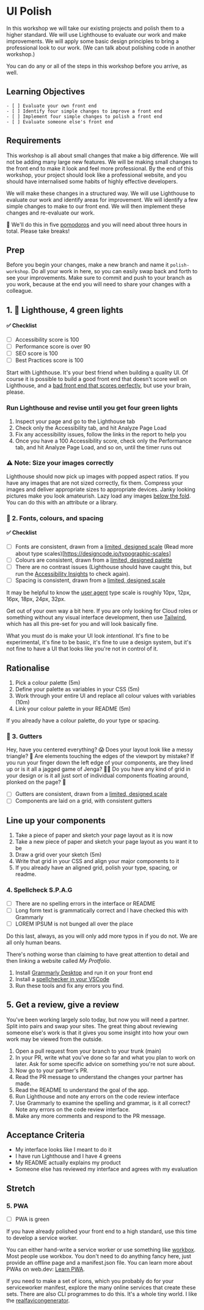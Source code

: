# UI Polish

In this workshop we will take our existing projects and polish them to a higher standard. We will use Lighthouse to evaluate our work and make improvements. We will apply some basic design principles to bring a professional look to our work. (We can talk about polishing code in another workshop.)

You can do any or all of the steps in this workshop before you arrive, as well.

## Learning Objectives

```objectives
- [ ] Evaluate your own front end
- [ ] Identify four simple changes to improve a front end
- [ ] Implement four simple changes to polish a front end
- [ ] Evaluate someone else's front end
```

## Requirements

This workshop is all about small changes that make a big difference. We will not be adding many large new features. We will be making small changes to the front end to make it look and feel more professional. By the end of this workshop, your project should look like a professional website, and you should have internalised some habits of highly effective developers.

We will make these changes in a structured way. We will use Lighthouse to evaluate our work and identify areas for improvement. We will identify a few simple changes to make to our front end. We will then implement these changes and re-evaluate our work.

🍅 We'll do this in five [pomodoros](https://pomofocus.io/) and you will need about three hours in total. Please take breaks!

## Prep

Before you begin your changes, make a new branch and name it `polish-workshop`. Do all your work in here, so you can easily swap back and forth to see your improvements. Make sure to commit and push to your branch as you work, because at the end you will need to share your changes with a colleague.

## 1. 🧪 Lighthouse, 4 green lights

#### ✅ Checklist

- [ ] Accessibility score is 100
- [ ] Performance score is over 90
- [ ] SEO score is 100
- [ ] Best Practices score is 100

Start with Lighthouse. It's your best friend when building a quality UI. Of course it is possible to build a good front end that doesn't score well on Lighthouse, and a [bad front end that scores perfectly](https://www.matuzo.at/blog/building-the-most-inaccessible-site-possible-with-a-perfect-lighthouse-score/), but use your brain, please.

<!--{{note type="activity" title="Audit your design 🍅"}}>-->

### Run Lighthouse and revise until you get four green lights

1. Inspect your page and go to the Lighthouse tab
1. Check only the Accessibility tab, and hit Analyze Page Load
1. Fix any accessibility issues, follow the links in the report to help you
1. Once you have a 100 Accessibility score, check only the Performance tab, and hit Analyze Page Load, and so on, until the timer runs out

<!--{{</note>}}-->

### ⚠️ Note: Size your images correctly

Lighthouse should now pick up images with popped aspect ratios. If you have any images that are not sized correctly, fix them. Compress your images and deliver appropriate sizes to appropriate devices. Janky looking pictures make you look amateurish. Lazy load any images [below the fold](https://web.dev/lazy-loading-best-practices/). You can do this with an attribute or a library.

### 🎨 2. Fonts, colours, and spacing

#### ✅ Checklist

- [ ] Fonts are consistent, drawn from a [limited, designed scale](https://typescale.com/) (Read more about type scales)[https://designcode.io/typographic-scales]
- [ ] Colours are consistent, drawn from a [limited, designed palette](https://coolors.co/palettes/trending)
- [ ] There are no contrast issues (Lighthouse should have caught this, but run the [Accessibility Insights](https://accessibilityinsights.io/) to check again).
- [ ] Spacing is consistent, drawn from a [limited, designed scale](https://uxplanet.org/spacing-guide-for-designers-5bd140afe52a)

It may be helpful to know the [user agent](https://chromium.googlesource.com/chromium/blink/+/master/Source/core/css/html.css) type scale is roughly 10px, 12px, 16px, 18px, 24px, 32px.

Get out of your own way a bit here. If you are only looking for Cloud roles or something without any visual interface development, then use [Tailwind](https://tailwindcss.com/), which has all this pre-set for you and will look basically fine.

What you must do is make your UI look _intentional_. It's fine to be experimental, it's fine to be basic, it's fine to use a design system, but it's not fine to have a UI that looks like you're not in control of it.

<!--{{note type="activity" title="Rationalise your design 🍅"}}>-->

## Rationalise

1. Pick a colour palette (5m)
1. Define your palette as variables in your CSS (5m)
1. Work through your entire UI and replace all colour values with variables (10m)
1. Link your colour palette in your README (5m)

If you already have a colour palette, do your type or spacing.

<!--{{/note}}-->

### 📐 3. Gutters

Hey, have you centered everything? 😱 Does your layout look like a messy triangle? 💩 Are elements touching the edges of the viewport by mistake? If you run your finger down the left edge of your components, are they lined up or is it all a jagged game of Jenga? 🍻🥴 Do you have any kind of grid in your design or is it all just sort of individual components floating around, plonked on the page? 🫠

- [ ] Gutters are consistent, drawn from a [limited, designed scale](https://type-scale.com/)
- [ ] Components are laid on a grid, with consistent gutters

<!--{{note type="activity" title="Line up your components 🍅"}}>-->

## Line up your components

1. Take a piece of paper and sketch your page layout as it is now
1. Take a new piece of paper and sketch your page layout as you want it to be
1. Draw a grid over your sketch (5m)
1. Write that grid in your CSS and align your major components to it
1. If you already have an aligned grid, polish your type, spacing, or readme.
<!--{{/note}}-->

### 4. Spellcheck S.P.A.G

- [ ] There are no spelling errors in the interface or README
- [ ] Long form text is grammatically correct and I have checked this with Grammarly
- [ ] LOREM IPSUM is not bunged all over the place

Do this last, always, as you will only add more typos in if you do not. We are all only human beans.

There's nothing worse than claiming to have great attention to detail and then linking a website called _My Protfolio_.

<!--{{<note type="exercise" title="Typo Tomato 🍅">}}-->

1. Install [Grammarly Desktop](https://www.grammarly.com/desktop) and run it on your front end
1. Install a [spellchecker in your VSCode](https://marketplace.visualstudio.com/items?itemName=streetsidesoftware.code-spell-checker)
1. Run these tools and fix any errors you find.

<!--{{</note>}}-->

## 5. Get a review, give a review

You've been working largely solo today, but now you will need a partner. Split into pairs and swap your sites. The great thing about reviewing someone else's work is that it gives you some insight into how your own work may be viewed from the outside.

<!--{{note type="activity" title="Review 🍅"}}>-->

1. Open a pull request from your branch to your trunk (main)
1. In your PR, write what you've done so far and what you plan to work on later. Ask for some specific advice on something you're not sure about.
1. Now go to your partner's PR.
1. Read the PR message to understand the changes your partner has made.
1. Read the README to understand the goal of the app.
1. Run Lighthouse and note any errors on the code review interface
1. Use Grammarly to examine the spelling and grammar, is it all correct? Note any errors on the code review interface.
1. Make any more comments and respond to the PR message.

<!-- {{</note>}}-->

## Acceptance Criteria

- My interface looks like I meant to do it
- I have run Lighthouse and I have 4 greens
- My README actually explains my product
- Someone else has reviewed my interface and agrees with my evaluation

## Stretch

### 5. PWA

- [ ] PWA is green

If you have already polished your front end to a high standard, use this time to develop a service worker.

You can either hand-write a service worker or use something like [workbox](https://developer.chrome.com/docs/workbox/). Most people use workbox. You don't need to do anything fancy here, just provide an offline page and a manifest.json file. You can learn more about PWAs on web.dev: [Learn PWA](https://web.dev/progressive-web-apps/).

If you need to make a set of icons, which you probably do for your serviceworker manifest, explore the many online services that create these sets. There are also CLI programmes to do this. It's a whole tiny world. I like the [realfavicongenerator](https://realfavicongenerator.net/).
